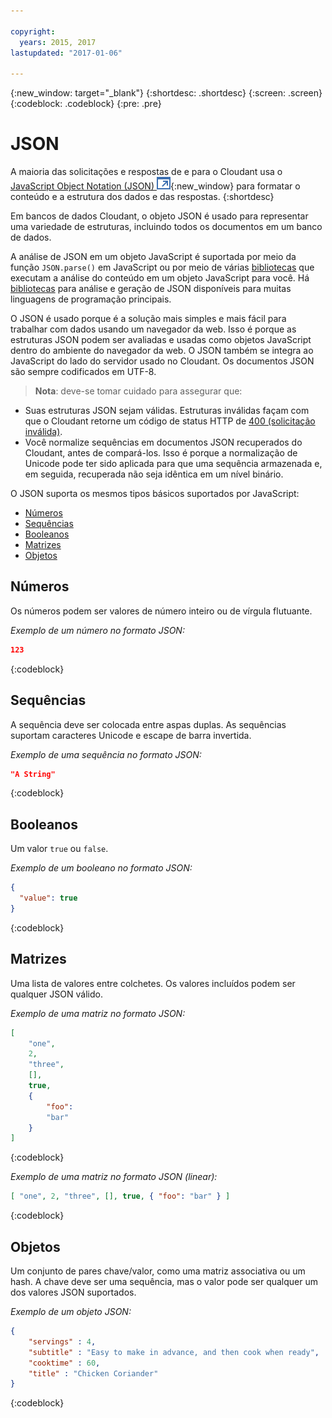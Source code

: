 ```yaml
---

copyright:
  years: 2015, 2017
lastupdated: "2017-01-06"

---
```


{:new_window: target="_blank"}
{:shortdesc: .shortdesc}
{:screen: .screen}
{:codeblock: .codeblock}
{:pre: .pre}

# JSON

A maioria das solicitações e respostas de e para o Cloudant
usa o [JavaScript Object Notation (JSON) ![Ícone de link externo](../images/launch-glyph.svg "Ícone de link externo")](https://en.wikipedia.org/wiki/JSON){:new_window}
para formatar o conteúdo e a estrutura dos dados e das respostas.
{:shortdesc}

Em bancos de dados Cloudant,
o objeto JSON é usado para representar uma variedade de estruturas,
incluindo todos os documentos em um banco de dados.

A análise de JSON em um objeto JavaScript é suportada por meio da função `JSON.parse()` em JavaScript
ou por meio de várias [bibliotecas](../libraries/index.html)
que executam a análise do conteúdo em um objeto JavaScript para você.
Há [bibliotecas](../libraries/index.html) para análise e geração de JSON
disponíveis para muitas linguagens de programação principais.

O JSON é usado porque é a solução mais simples e mais fácil para trabalhar com dados usando um navegador da web.
Isso é porque as estruturas JSON podem ser avaliadas e usadas como objetos JavaScript dentro do ambiente do navegador da web.
O JSON também se integra ao JavaScript do lado do servidor usado no Cloudant.
Os documentos JSON são sempre codificados em UTF-8.

>   **Nota**: deve-se tomar cuidado para assegurar que:

-   Suas estruturas JSON sejam válidas.
    Estruturas inválidas façam com que o Cloudant retorne um código de status HTTP de [400 (solicitação inválida)](../api/http.html#400).
-   Você normalize sequências em documentos JSON recuperados do Cloudant,
antes de compará-los.
    Isso é porque a normalização de Unicode pode ter sido aplicada
para que uma sequência armazenada e, em seguida, recuperada não seja idêntica em um nível binário.

O JSON suporta os mesmos tipos básicos suportados por JavaScript:

-   [Números](#numbers)
-   [Sequências](#strings)
-   [Booleanos](#booleans)
-   [Matrizes](#arrays)
-   [Objetos](#objects)

## Números

Os números podem ser valores de número inteiro ou de vírgula flutuante.

_Exemplo de um número no formato JSON:_

```json
123
```
{:codeblock}

## Sequências

A sequência deve ser colocada entre aspas duplas. As sequências suportam caracteres Unicode e escape de barra invertida.

_Exemplo de uma sequência no formato JSON:_

```json
"A String"
```
{:codeblock}

## Booleanos

Um valor `true` ou `false`.

_Exemplo de um booleano no formato JSON:_

```json
{
  "value": true
}
```
{:codeblock}

## Matrizes

Uma lista de valores entre colchetes. Os valores incluídos podem ser qualquer JSON válido.

_Exemplo de uma matriz no formato JSON:_

```json
[
    "one",
    2,
    "three",
    [],
    true,
    {
        "foo":
        "bar"
    }
]
```
{:codeblock}

_Exemplo de uma matriz no formato JSON (linear):_

```json
[ "one", 2, "three", [], true, { "foo": "bar" } ]
```
{:codeblock}

## Objetos

Um conjunto de pares chave/valor,
como uma matriz associativa
ou um hash.
A chave deve ser uma sequência,
mas o valor pode ser qualquer um dos valores JSON suportados.

_Exemplo de um objeto JSON:_

```json
{
    "servings" : 4,
    "subtitle" : "Easy to make in advance, and then cook when ready",
    "cooktime" : 60,
    "title" : "Chicken Coriander"
}
```
{:codeblock}
